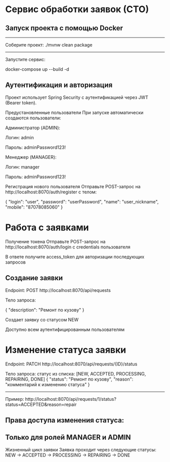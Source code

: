 # Сервис обработки заявок (СТО)

## Запуск проекта с помощью Docker

---------------------------------

Соберите проект:
./mvnw clean package

-----------------------------

Запустите сервис:

docker-compose up --build -d


## Аутентификация и авторизация

Проект использует Spring Security с аутентификацией через JWT (Bearer token).

Предустановленные пользователи
При запуске автоматически создаются пользователи:

Администратор (ADMIN):

Логин: admin

Пароль: adminPassword123!

Менеджер (MANAGER):

Логин: manager

Пароль: adminPassword123!

Регистрация нового пользователя
Отправьте POST-запрос на http://localhost:8070/auth/register с телом:

{
    "login": "user",
    "password": "userPassword",
    "name": "user_nickname",
    "mobile": "87078085060"
}


# Работа с заявками

Получение токена
Отправьте POST-запрос на http://localhost:8070/auth/login с credentials пользователя

В ответе получите access_token для авторизации последующих запросов

## Создание заявки
Endpoint: POST http://localhost:8070/api/requests

Тело запроса:

{
    "description": "Ремонт по кузову"
}


Создает заявку со статусом NEW

Доступно всем аутентифицированным пользователям

# Изменение статуса заявки

Endpoint: PATCH http://localhost:8070/api/requests/{ID}/status

Тело запроса:
статус из списка: [NEW, ACCEPTED, PROCESSING, REPAIRING, DONE]
{
    "status": "Ремонт по кузову",
    "reason": "комментарий к изменению статуса"
}


---------------------------------------------

Пример:
http://localhost:8070/api/requests/1/status?status=ACCEPTED&reason=repair

## Права доступа изменения статуса:
## Только для ролей MANAGER и ADMIN

Жизненный цикл заявки
Заявка проходит через следующие статусы:
NEW → ACCEPTED → PROCESSING → REPAIRING → DONE
